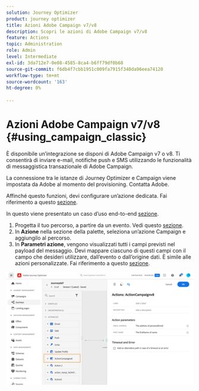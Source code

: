 ```yaml
---
solution: Journey Optimizer
product: journey optimizer
title: Azioni Adobe Campaign v7/v8
description: Scopri le azioni di Adobe Campaign v7/v8
feature: Actions
topic: Administration
role: Admin
level: Intermediate
exl-id: 3da712e7-0e08-4585-8ca4-b6ff79df0b68
source-git-commit: f6db4f7cbb1951c009fa7915f340da96eea74120
workflow-type: tm+mt
source-wordcount: '163'
ht-degree: 0%

---
```


# Azioni Adobe Campaign v7/v8 {#using_campaign_classic}

È disponibile un’integrazione se disponi di Adobe Campaign v7 o v8. Ti consentirà di inviare e-mail, notifiche push e SMS utilizzando le funzionalità di messaggistica transazionale di Adobe Campaign.

La connessione tra le istanze di Journey Optimizer e Campaign viene impostata da Adobe al momento del provisioning. Contatta Adobe.

Affinché questo funzioni, devi configurare un’azione dedicata. Fai riferimento a questo [sezione](../action/acc-action.md).

In questo viene presentato un caso d’uso end-to-end [sezione](../building-journeys/ajo-ac.md).

1. Progetta il tuo percorso, a partire da un evento. Vedi questo [sezione](../building-journeys/journey.md).
1. In **Azione** nella sezione della palette, seleziona un’azione Campaign e aggiungilo al percorso.
1. In **Parametri azione**, vengono visualizzati tutti i campi previsti nel payload del messaggio. Devi mappare ciascuno di questi campi con il campo che desideri utilizzare, dall’evento o dall’origine dati. È simile alle azioni personalizzate. Fai riferimento a questo [sezione](../building-journeys/using-custom-actions.md).

![](assets/accintegration2.png)
